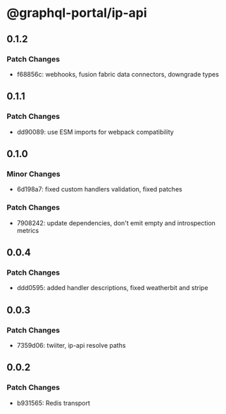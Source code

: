 # @graphql-portal/ip-api

## 0.1.2

### Patch Changes

- f68856c: webhooks, fusion fabric data connectors, downgrade types

## 0.1.1

### Patch Changes

- dd90089: use ESM imports for webpack compatibility

## 0.1.0

### Minor Changes

- 6d198a7: fixed custom handlers validation, fixed patches

### Patch Changes

- 7908242: update dependencies, don't emit empty and introspection metrics

## 0.0.4

### Patch Changes

- ddd0595: added handler descriptions, fixed weatherbit and stripe

## 0.0.3

### Patch Changes

- 7359d06: twiiter, ip-api resolve paths

## 0.0.2

### Patch Changes

- b931565: Redis transport
